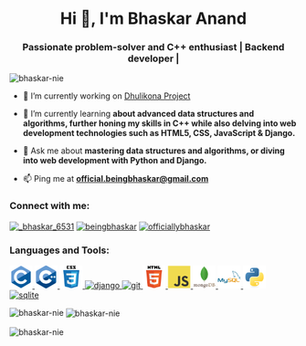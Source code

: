 <h1 align="center">Hi 👋, I'm Bhaskar Anand</h1>
<h3 align="center">Passionate problem-solver and C++ enthusiast | Backend developer |</h3>

<p align="left"> <img src="https://komarev.com/ghpvc/?username=bhaskar-nie&label=Profile%20views&color=0e75b6&style=flat" alt="bhaskar-nie" /> </p>

- 🔭 I’m currently working on [Dhulikona Project](https://github.com/bhaskar-nie/Dhulikona_Project)

- 🌱 I’m currently learning **about advanced data structures and algorithms, further honing my skills in C++ while also delving into web development technologies such as HTML5, CSS, JavaScript & Django.**

- 💬 Ask me about **mastering data structures and algorithms, or diving into web development with Python and Django.**

- 📫 Ping me at **official.beingbhaskar@gmail.com**

<h3 align="left">Connect with me:</h3>
<p align="left">
<a href="https://twitter.com/_bhaskar_6531" target="blank"><img align="center" src="https://raw.githubusercontent.com/rahuldkjain/github-profile-readme-generator/master/src/images/icons/Social/twitter.svg" alt="_bhaskar_6531" height="30" width="40" /></a>
<a href="https://linkedin.com/in/beingbhaskar" target="blank"><img align="center" src="https://raw.githubusercontent.com/rahuldkjain/github-profile-readme-generator/master/src/images/icons/Social/linked-in-alt.svg" alt="beingbhaskar" height="30" width="40" /></a>
<a href="https://instagram.com/officiallybhaskar" target="blank"><img align="center" src="https://raw.githubusercontent.com/rahuldkjain/github-profile-readme-generator/master/src/images/icons/Social/instagram.svg" alt="officiallybhaskar" height="30" width="40" /></a>
</p>

<h3 align="left">Languages and Tools:</h3>
<p align="left"> <a href="https://www.cprogramming.com/" target="_blank" rel="noreferrer"> <img src="https://raw.githubusercontent.com/devicons/devicon/master/icons/c/c-original.svg" alt="c" width="40" height="40"/> </a> <a href="https://www.w3schools.com/cpp/" target="_blank" rel="noreferrer"> <img src="https://raw.githubusercontent.com/devicons/devicon/master/icons/cplusplus/cplusplus-original.svg" alt="cplusplus" width="40" height="40"/> </a> <a href="https://www.w3schools.com/css/" target="_blank" rel="noreferrer"> <img src="https://raw.githubusercontent.com/devicons/devicon/master/icons/css3/css3-original-wordmark.svg" alt="css3" width="40" height="40"/> </a> <a href="https://www.djangoproject.com/" target="_blank" rel="noreferrer"> <img src="https://cdn.worldvectorlogo.com/logos/django.svg" alt="django" width="40" height="40"/> </a> <a href="https://git-scm.com/" target="_blank" rel="noreferrer"> <img src="https://www.vectorlogo.zone/logos/git-scm/git-scm-icon.svg" alt="git" width="40" height="40"/> </a> <a href="https://www.w3.org/html/" target="_blank" rel="noreferrer"> <img src="https://raw.githubusercontent.com/devicons/devicon/master/icons/html5/html5-original-wordmark.svg" alt="html5" width="40" height="40"/> </a> <a href="https://developer.mozilla.org/en-US/docs/Web/JavaScript" target="_blank" rel="noreferrer"> <img src="https://raw.githubusercontent.com/devicons/devicon/master/icons/javascript/javascript-original.svg" alt="javascript" width="40" height="40"/> </a> <a href="https://www.mongodb.com/" target="_blank" rel="noreferrer"> <img src="https://raw.githubusercontent.com/devicons/devicon/master/icons/mongodb/mongodb-original-wordmark.svg" alt="mongodb" width="40" height="40"/> </a> <a href="https://www.mysql.com/" target="_blank" rel="noreferrer"> <img src="https://raw.githubusercontent.com/devicons/devicon/master/icons/mysql/mysql-original-wordmark.svg" alt="mysql" width="40" height="40"/> </a> <a href="https://www.python.org" target="_blank" rel="noreferrer"> <img src="https://raw.githubusercontent.com/devicons/devicon/master/icons/python/python-original.svg" alt="python" width="40" height="40"/> </a> <a href="https://www.sqlite.org/" target="_blank" rel="noreferrer"> <img src="https://www.vectorlogo.zone/logos/sqlite/sqlite-icon.svg" alt="sqlite" width="40" height="40"/> </a> </p>

<p><img align="left" src="https://github-readme-stats.vercel.app/api/top-langs?username=bhaskar-nie&show_icons=true&locale=en&layout=compact" alt="bhaskar-nie" /></p>

<p>&nbsp;<img align="center" src="https://github-readme-stats.vercel.app/api?username=bhaskar-nie&show_icons=true&locale=en" alt="bhaskar-nie" /></p>

<p><img align="center" src="https://github-readme-streak-stats.herokuapp.com/?user=bhaskar-nie&" alt="bhaskar-nie" /></p>

